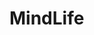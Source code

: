 <!--# [Start Bootstrap - Creative](https://startbootstrap.com/template-overviews/creative/)-->

<!--[Creative](http://startbootstrap.com/template-overviews/creative/) is a one page creative theme for [Bootstrap](http://getbootstrap.com/) created by [Start Bootstrap](http://startbootstrap.com/).-->

<!--## Preview-->

<!--[![Creative Preview](https://startbootstrap.com/assets/img/templates/creative.jpg)](https://blackrockdigital.github.io/startbootstrap-creative/)-->

<!--**[View Live Preview](https://blackrockdigital.github.io/startbootstrap-creative/)**-->

<!--## Status-->

<!--[![GitHub license](https://img.shields.io/badge/license-MIT-blue.svg)](https://raw.githubusercontent.com/BlackrockDigital/startbootstrap-creative/master/LICENSE)-->
<!--[![npm version](https://img.shields.io/npm/v/startbootstrap-creative.svg)](https://www.npmjs.com/package/startbootstrap-creative)-->
<!--[![Build Status](https://travis-ci.org/BlackrockDigital/startbootstrap-creative.svg?branch=master)](https://travis-ci.org/BlackrockDigital/startbootstrap-creative)-->
<!--[![dependencies Status](https://david-dm.org/BlackrockDigital/startbootstrap-creative/status.svg)](https://david-dm.org/BlackrockDigital/startbootstrap-creative)-->
<!--[![devDependencies Status](https://david-dm.org/BlackrockDigital/startbootstrap-creative/dev-status.svg)](https://david-dm.org/BlackrockDigital/startbootstrap-creative?type=dev)-->

<!--## Download and Installation-->

<!--To begin using this template, choose one of the following options to get started:-->
<!--* [Download the latest release on Start Bootstrap](https://startbootstrap.com/template-overviews/creative/)-->
<!--* Install via npm: `npm i startbootstrap-creative`-->
<!--* Clone the repo: `git clone https://github.com/BlackrockDigital/startbootstrap-creative.git`-->
<!--* [Fork, Clone, or Download on GitHub](https://github.com/BlackrockDigital/startbootstrap-creative)-->

<!--## Usage-->

<!--### Basic Usage-->

<!--After downloading, simply edit the HTML and CSS files included with the template in your favorite text editor to make changes. These are the only files you need to worry about, you can ignore everything else! To preview the changes you make to the code, you can open the `index.html` file in your web browser.-->

<!--### Advanced Usage-->

<!--After installation, run `npm install` and then run `gulp dev` which will open up a preview of the template in your default browser, watch for changes to core template files, and live reload the browser when changes are saved. You can view the `gulpfile.js` to see which tasks are included with the dev environment.-->

<!--#### Gulp Tasks-->

<!--- `gulp` the default task that builds everything-->
<!--- `gulp dev` browserSync opens the project in your default browser and live reloads when changes are made-->
<!--- `gulp sass` compiles SCSS files into CSS-->
<!--- `gulp minify-css` minifies the compiled CSS file-->
<!--- `gulp minify-js` minifies the themes JS file-->
<!--- `gulp copy` copies dependencies from node_modules to the vendor directory-->

<!--## Bugs and Issues-->

<!--Have a bug or an issue with this template? [Open a new issue](https://github.com/BlackrockDigital/startbootstrap-creative/issues) here on GitHub or leave a comment on the [template overview page at Start Bootstrap](http://startbootstrap.com/template-overviews/creative/).-->

<!--## Custom Builds-->

<!--You can hire Start Bootstrap to create a custom build of any template, or create something from scratch using Bootstrap. For more information, visit the **[custom design services page](https://startbootstrap.com/bootstrap-design-services/)**.-->

<!--## About-->

<!--Start Bootstrap is an open source library of free Bootstrap templates and themes. All of the free templates and themes on Start Bootstrap are released under the MIT license, which means you can use them for any purpose, even for commercial projects.-->

<!--* https://startbootstrap.com-->
<!--* https://twitter.com/SBootstrap-->

<!--Start Bootstrap was created by and is maintained by **[David Miller](http://davidmiller.io/)**, Owner of [Blackrock Digital](http://blackrockdigital.io/).-->

<!--* http://davidmiller.io-->
<!--* https://twitter.com/davidmillerskt-->
<!--* https://github.com/davidtmiller-->

<!--Start Bootstrap is based on the [Bootstrap](http://getbootstrap.com/) framework created by [Mark Otto](https://twitter.com/mdo) and [Jacob Thorton](https://twitter.com/fat).-->

<!--## Copyright and License-->

<!--Copyright 2013-2018 Blackrock Digital LLC. Code released under the [MIT](https://github.com/BlackrockDigital/startbootstrap-creative/blob/gh-pages/LICENSE) license.-->
# MindLife
